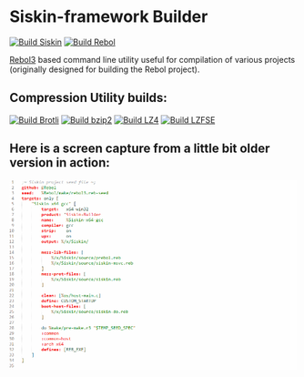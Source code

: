 # Siskin-framework Builder

[![Build Siskin](https://github.com/Siskin-framework/Builder/actions/workflows/siskin.yml/badge.svg)](https://github.com/Siskin-framework/Builder/actions/workflows/siskin.yml)
[![Build Rebol](https://github.com/Siskin-framework/Builder/actions/workflows/rebol.yml/badge.svg)](https://github.com/Siskin-framework/Builder/actions/workflows/rebol.yml)

[Rebol3](https://github.com/Siskin-framework/Rebol) based command line utility useful for compilation of various projects (originally designed for building the Rebol project).

## Compression Utility builds:
[![Build Brotli](https://github.com/Siskin-framework/Builder/actions/workflows/brotli.yml/badge.svg)](https://github.com/Siskin-framework/Builder/actions/workflows/brotli.yml)
[![Build bzip2](https://github.com/Siskin-framework/Builder/actions/workflows/bzip2.yml/badge.svg)](https://github.com/Siskin-framework/Builder/actions/workflows/bzip2.yml)
[![Build LZ4](https://github.com/Siskin-framework/Builder/actions/workflows/lz4.yml/badge.svg)](https://github.com/Siskin-framework/Builder/actions/workflows/lz4.yml)
[![Build LZFSE](https://github.com/Siskin-framework/Builder/actions/workflows/lzfse.yml/badge.svg)](https://github.com/Siskin-framework/Builder/actions/workflows/lzfse.yml) 

## Here is a screen capture from a little bit older version in action:

![](https://raw.githubusercontent.com/Oldes/media/master/screens/build-siskin.gif "Building a Rebol based utility")
